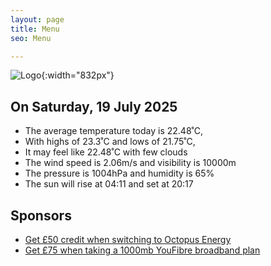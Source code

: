```yaml
---
layout: page
title: Menu
seo: Menu

---
```


![Logo](/images/logo.jpg){:width="832px"}

<!-- weather_marker starts -->
## On Saturday, 19 July 2025

- The average temperature today is 22.48˚C,
- With highs of 23.3˚C and lows of 21.75˚C,
- It may feel like 22.48˚C with few clouds
- The wind speed is 2.06m/s and visibility is 10000m
- The pressure is 1004hPa and humidity is 65%
- The sun will rise at 04:11 and set at 20:17

<!-- weather_marker ends -->

## Sponsors

- [Get £50 credit when switching to Octopus Energy](https://bit.ly/3oD1nnS)
- [Get £75 when taking a 1000mb YouFibre broadband plan](https://aklam.io/91zWhU?)
